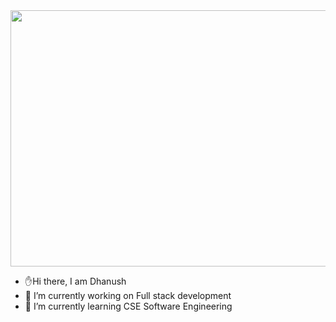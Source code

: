 
<img src="https://hhngroup.in/webimages/services/website-development-HHN-Services.gif" height="410px" width="600px">


- ✋Hi there, I am Dhanush
- 🔭 I’m currently working on Full stack development<br>
- 🌱 I’m currently learning CSE Software Engineering

